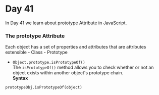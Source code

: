 # Day 41
In Day 41 we learn about prototype Attribute in JavaScript.

### The prototype Attribute
Each object has a set of properties and attributes that are attributes extensible - Class - Prototype

* ```Object.prototype.isPrototypeOf()```<br>
The ```isPrototypeOf()``` method allows you to check whether or not an object exists within another object's prototype chain.<br>
**Syntax**
```
prototypeObj.isPrototypeOf(object)
```

